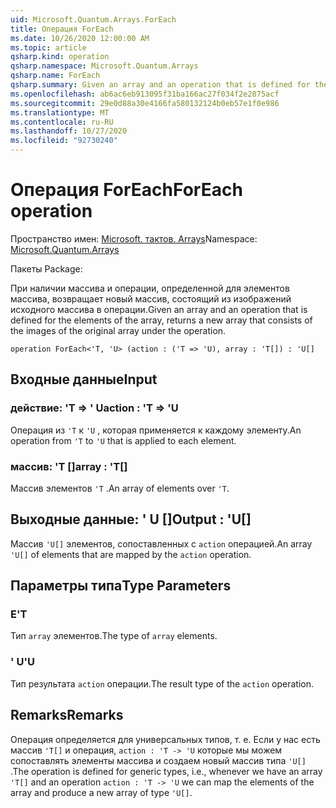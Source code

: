 ```yaml
---
uid: Microsoft.Quantum.Arrays.ForEach
title: Операция ForEach
ms.date: 10/26/2020 12:00:00 AM
ms.topic: article
qsharp.kind: operation
qsharp.namespace: Microsoft.Quantum.Arrays
qsharp.name: ForEach
qsharp.summary: Given an array and an operation that is defined for the elements of the array, returns a new array that consists of the images of the original array under the operation.
ms.openlocfilehash: ab6ac6eb913095f31ba166ac27f034f2e2875acf
ms.sourcegitcommit: 29e0d88a30e4166fa580132124b0eb57e1f0e986
ms.translationtype: MT
ms.contentlocale: ru-RU
ms.lasthandoff: 10/27/2020
ms.locfileid: "92730240"
---
```

# <a name="foreach-operation"></a><span data-ttu-id="9cc58-102">Операция ForEach</span><span class="sxs-lookup"><span data-stu-id="9cc58-102">ForEach operation</span></span>

<span data-ttu-id="9cc58-103">Пространство имен: [Microsoft. тактов. Arrays](xref:Microsoft.Quantum.Arrays)</span><span class="sxs-lookup"><span data-stu-id="9cc58-103">Namespace: [Microsoft.Quantum.Arrays](xref:Microsoft.Quantum.Arrays)</span></span>

<span data-ttu-id="9cc58-104">Пакеты [](https://nuget.org/packages/)</span><span class="sxs-lookup"><span data-stu-id="9cc58-104">Package: [](https://nuget.org/packages/)</span></span>


<span data-ttu-id="9cc58-105">При наличии массива и операции, определенной для элементов массива, возвращает новый массив, состоящий из изображений исходного массива в операции.</span><span class="sxs-lookup"><span data-stu-id="9cc58-105">Given an array and an operation that is defined for the elements of the array, returns a new array that consists of the images of the original array under the operation.</span></span>

```qsharp
operation ForEach<'T, 'U> (action : ('T => 'U), array : 'T[]) : 'U[]
```


## <a name="input"></a><span data-ttu-id="9cc58-106">Входные данные</span><span class="sxs-lookup"><span data-stu-id="9cc58-106">Input</span></span>

### <a name="action--t--u"></a><span data-ttu-id="9cc58-107">действие: 'T => ' U</span><span class="sxs-lookup"><span data-stu-id="9cc58-107">action : 'T => 'U</span></span> 

<span data-ttu-id="9cc58-108">Операция из `'T` к `'U` , которая применяется к каждому элементу.</span><span class="sxs-lookup"><span data-stu-id="9cc58-108">An operation from `'T` to `'U` that is applied to each element.</span></span>


### <a name="array--t"></a><span data-ttu-id="9cc58-109">массив: 'T []</span><span class="sxs-lookup"><span data-stu-id="9cc58-109">array : 'T[]</span></span>

<span data-ttu-id="9cc58-110">Массив элементов `'T` .</span><span class="sxs-lookup"><span data-stu-id="9cc58-110">An array of elements over `'T`.</span></span>



## <a name="output--u"></a><span data-ttu-id="9cc58-111">Выходные данные: ' U []</span><span class="sxs-lookup"><span data-stu-id="9cc58-111">Output : 'U[]</span></span>

<span data-ttu-id="9cc58-112">Массив `'U[]` элементов, сопоставленных с `action` операцией.</span><span class="sxs-lookup"><span data-stu-id="9cc58-112">An array `'U[]` of elements that are mapped by the `action` operation.</span></span>

## <a name="type-parameters"></a><span data-ttu-id="9cc58-113">Параметры типа</span><span class="sxs-lookup"><span data-stu-id="9cc58-113">Type Parameters</span></span>

### <a name="t"></a><span data-ttu-id="9cc58-114">Е</span><span class="sxs-lookup"><span data-stu-id="9cc58-114">'T</span></span>

<span data-ttu-id="9cc58-115">Тип `array` элементов.</span><span class="sxs-lookup"><span data-stu-id="9cc58-115">The type of `array` elements.</span></span>
### <a name="u"></a><span data-ttu-id="9cc58-116">' U</span><span class="sxs-lookup"><span data-stu-id="9cc58-116">'U</span></span>

<span data-ttu-id="9cc58-117">Тип результата `action` операции.</span><span class="sxs-lookup"><span data-stu-id="9cc58-117">The result type of the `action` operation.</span></span>

## <a name="remarks"></a><span data-ttu-id="9cc58-118">Remarks</span><span class="sxs-lookup"><span data-stu-id="9cc58-118">Remarks</span></span>

<span data-ttu-id="9cc58-119">Операция определяется для универсальных типов, т. е. Если у нас есть массив `'T[]` и операция, `action : 'T -> 'U` которые мы можем сопоставлять элементы массива и создаем новый массив типа `'U[]` .</span><span class="sxs-lookup"><span data-stu-id="9cc58-119">The operation is defined for generic types, i.e., whenever we have an array `'T[]` and an operation `action : 'T -> 'U` we can map the elements of the array and produce a new array of type `'U[]`.</span></span>